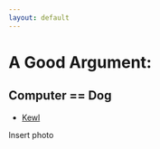 ```yaml
---
layout: default
---
```

# A Good Argument:
## Computer == Dog
- [Kewl](/_posts/2022-01-20-web-how.html)

Insert photo